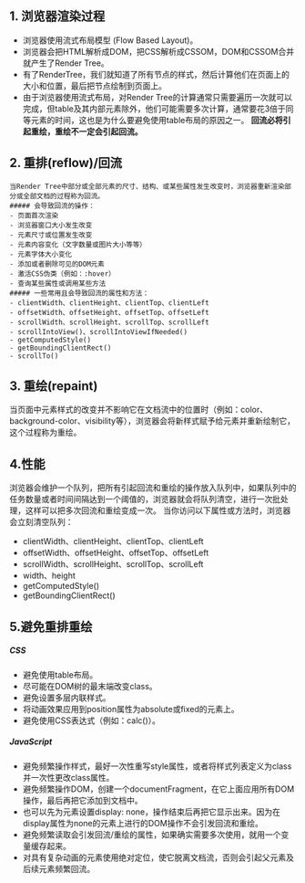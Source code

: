 ## 1. 浏览器渲染过程
- 浏览器使用流式布局模型 (Flow Based Layout)。
- 浏览器会把HTML解析成DOM，把CSS解析成CSSOM，DOM和CSSOM合并就产生了Render Tree。
- 有了RenderTree，我们就知道了所有节点的样式，然后计算他们在页面上的大小和位置，最后把节点绘制到页面上。
- 由于浏览器使用流式布局，对Render Tree的计算通常只需要遍历一次就可以完成，但table及其内部元素除外，他们可能需要多次计算，通常要花3倍于同等元素的时间，这也是为什么要避免使用table布局的原因之一。
<b>回流必将引起重绘，重绘不一定会引起回流。</b>

## 2. 重排(reflow)/回流
    当Render Tree中部分或全部元素的尺寸、结构、或某些属性发生改变时，浏览器重新渲染部分或全部文档的过程称为回流。
    ##### 会导致回流的操作：
    - 页面首次渲染
    - 浏览器窗口大小发生改变
    - 元素尺寸或位置发生改变
    - 元素内容变化（文字数量或图片大小等等）
    - 元素字体大小变化
    - 添加或者删除可见的DOM元素
    - 激活CSS伪类（例如：:hover）
    - 查询某些属性或调用某些方法
    ##### 一些常用且会导致回流的属性和方法：
    - clientWidth、clientHeight、clientTop、clientLeft
    - offsetWidth、offsetHeight、offsetTop、offsetLeft
    - scrollWidth、scrollHeight、scrollTop、scrollLeft
    - scrollIntoView()、scrollIntoViewIfNeeded()
    - getComputedStyle()
    - getBoundingClientRect()
    - scrollTo()
## 3. 重绘(repaint)
当页面中元素样式的改变并不影响它在文档流中的位置时（例如：color、background-color、visibility等），浏览器会将新样式赋予给元素并重新绘制它，这个过程称为重绘。
## 4.性能
浏览器会维护一个队列，把所有引起回流和重绘的操作放入队列中，如果队列中的任务数量或者时间间隔达到一个阈值的，浏览器就会将队列清空，进行一次批处理，这样可以把多次回流和重绘变成一次。
当你访问以下属性或方法时，浏览器会立刻清空队列：
 - clientWidth、clientHeight、clientTop、clientLeft
 - offsetWidth、offsetHeight、offsetTop、offsetLeft
 - scrollWidth、scrollHeight、scrollTop、scrollLeft
 - width、height
 - getComputedStyle()
 - getBoundingClientRect()
## 5.避免重排重绘
 ##### CSS
 - 避免使用table布局。
 - 尽可能在DOM树的最末端改变class。
 - 避免设置多层内联样式。
 - 将动画效果应用到position属性为absolute或fixed的元素上。
 - 避免使用CSS表达式（例如：calc()）。

 ##### JavaScript
 - 避免频繁操作样式，最好一次性重写style属性，或者将样式列表定义为class并一次性更改class属性。
 - 避免频繁操作DOM，创建一个documentFragment，在它上面应用所有DOM操作，最后再把它添加到文档中。
 - 也可以先为元素设置display: none，操作结束后再把它显示出来。因为在display属性为none的元素上进行的DOM操作不会引发回流和重绘。
 - 避免频繁读取会引发回流/重绘的属性，如果确实需要多次使用，就用一个变量缓存起来。
 - 对具有复杂动画的元素使用绝对定位，使它脱离文档流，否则会引起父元素及后续元素频繁回流。


